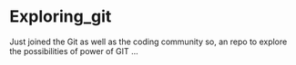 # Exploring_git
Just joined the Git as well as the coding community so, an repo to explore the possibilities of power of GIT ... 
